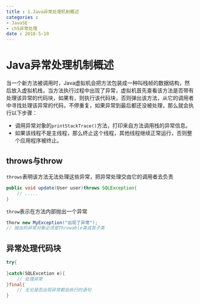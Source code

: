 ```yaml
---
title : 1.Java异常处理机制概述
categories : 
- JavaSE
- ch5异常处理
date : 2018-5-10
---
```


# Java异常处理机制概述

当一个新方法被调用时，Java虚拟机会把方法包装成一种叫栈帧的数据结构，然后放入虚拟机栈，当方法执行过程中出现了异常，虚拟机首先查看该方法是否带有处理该异常的代码块，如果有，则执行该代码块，否则弹出该方法，从它的调用者中寻找处理该异常的代码，不停重复，如果异常到最后都还没被处理，那么就会执行以下步骤：

- 调用异常对象的`printStackTrace()`方法，打印来自方法调用栈的异常信息。
- 如果该线程不是主线程，那么终止这个线程，其他线程继续正常运行，否则整个应用程序被终止。



## throws与throw

`throws`表明该方法无法处理这些异常，把异常处理交由它的调用者去负责

```java
public void update(User user)throws SQLException{
    // .....
}
```

`throw`表示在方法内部抛出一个异常

```java
thorw new MyException("出现了异常");
// 抛出的异常对象必须是Throwable类或其子类
```



## 异常处理代码块

```java
try{
    
}catch(SQLExcetion e){
    // 处理异常
}final{
    // 无论是否出现异常都会执行的语句
}
```



